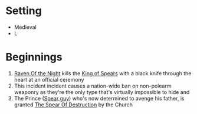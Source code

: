 
# Setting
- Medieval
- L
# Beginnings
1. [Raven Of the Night](<chars/Raven Of the Night.md>) kills the [King of Spears](<King of Spears>) with a black knife through the heart at an official ceremony
2. This incident incident causes a nation-wide ban on non-polearm weaponry as they're the only type that's virtually impossible to hide and 
3. The Prince ([Spear guy](<chars/Spear guy.  md>)) who's now determined to avenge his father, is granted [The Spear Of Destruction](<items/The Spear Of Destruction.   md>) by the Church